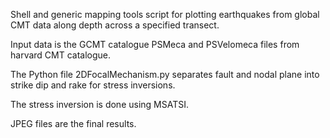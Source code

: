 Shell and generic mapping tools script for plotting earthquakes from global CMT data along depth across a specified transect.

Input data is the GCMT catalogue PSMeca and PSVelomeca files from harvard CMT catalogue.

The Python file 2DFocalMechanism.py separates fault and nodal plane into strike dip and rake for stress inversions.

The stress inversion is done using MSATSI.

JPEG files are the final results.

